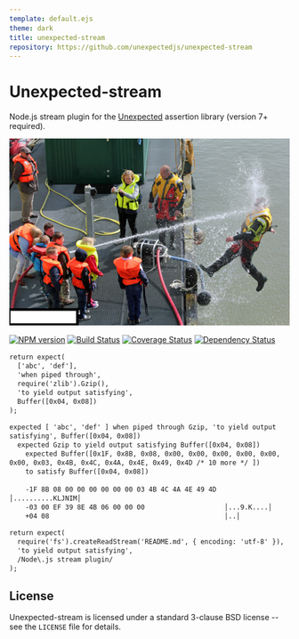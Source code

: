 ```yaml
---
template: default.ejs
theme: dark
title: unexpected-stream
repository: https://github.com/unexpectedjs/unexpected-stream
---
```


# Unexpected-stream

Node.js stream plugin for the [Unexpected](https://unexpected.js.org/) assertion library (version 7+ required).

![Unexpected stream](logoImage.png)

[![NPM version](https://badge.fury.io/js/unexpected-stream.svg)](http://badge.fury.io/js/unexpected-stream)
[![Build Status](https://travis-ci.org/unexpectedjs/unexpected-stream.svg?branch=master)](https://travis-ci.org/unexpectedjs/unexpected-stream)
[![Coverage Status](https://coveralls.io/repos/unexpectedjs/unexpected-stream/badge.svg)](https://coveralls.io/r/unexpectedjs/unexpected-stream)
[![Dependency Status](https://david-dm.org/unexpectedjs/unexpected-stream.svg)](https://david-dm.org/unexpectedjs/unexpected-stream)

```js#async:true
return expect(
  ['abc', 'def'],
  'when piped through',
  require('zlib').Gzip(),
  'to yield output satisfying',
  Buffer([0x04, 0x08])
);
```

```output
expected [ 'abc', 'def' ] when piped through Gzip, 'to yield output satisfying', Buffer([0x04, 0x08])
  expected Gzip to yield output satisfying Buffer([0x04, 0x08])
    expected Buffer([0x1F, 0x8B, 0x08, 0x00, 0x00, 0x00, 0x00, 0x00, 0x00, 0x03, 0x4B, 0x4C, 0x4A, 0x4E, 0x49, 0x4D /* 10 more */ ])
    to satisfy Buffer([0x04, 0x08])

    -1F 8B 08 00 00 00 00 00 00 03 4B 4C 4A 4E 49 4D  │..........KLJNIM│
    -03 00 EF 39 8E 4B 06 00 00 00                    │...9.K....│
    +04 08                                            │..│
```

```js#async:true
return expect(
  require('fs').createReadStream('README.md', { encoding: 'utf-8' }),
  'to yield output satisfying',
  /Node\.js stream plugin/
);
```

License
-------

Unexpected-stream is licensed under a standard 3-clause BSD license -- see
the `LICENSE` file for details.
